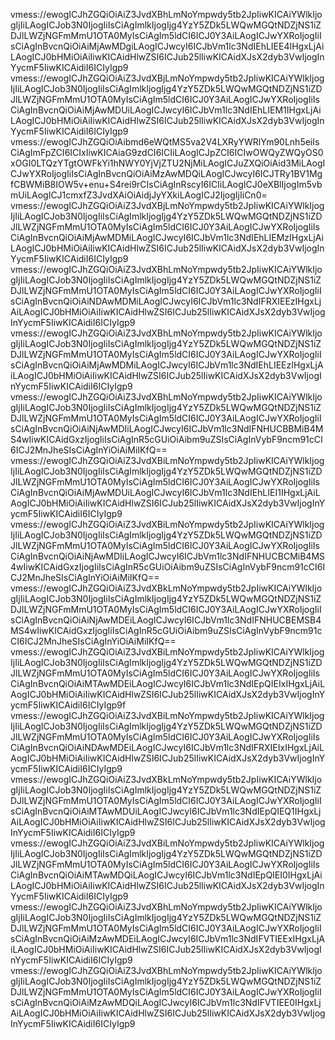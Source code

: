 vmess://ewogICJhZGQiOiAiZ3JvdXBhLmNoYmpwdy5tb2JpIiwKICAiYWlkIjogIjIiLAogICJob3N0IjogIiIsCiAgImlkIjogIjg4YzY5ZDk5LWQwMGQtNDZjNS1iZDJlLWZjNGFmMmU1OTA0MyIsCiAgIm5ldCI6ICJ0Y3AiLAogICJwYXRoIjogIiIsCiAgInBvcnQiOiAiMjAwMDgiLAogICJwcyI6ICJbVm1lc3NdIEhLIEE4IHgxLjAiLAogICJ0bHMiOiAiIiwKICAidHlwZSI6ICJub25lIiwKICAidXJsX2dyb3VwIjogInYycmF5IiwKICAidiI6ICIyIgp9
vmess://ewogICJhZGQiOiAiZ3JvdXBjLmNoYmpwdy5tb2JpIiwKICAiYWlkIjogIjIiLAogICJob3N0IjogIiIsCiAgImlkIjogIjg4YzY5ZDk5LWQwMGQtNDZjNS1iZDJlLWZjNGFmMmU1OTA0MyIsCiAgIm5ldCI6ICJ0Y3AiLAogICJwYXRoIjogIiIsCiAgInBvcnQiOiAiMjAwMDUiLAogICJwcyI6ICJbVm1lc3NdIEhLIEM1IHgxLjAiLAogICJ0bHMiOiAiIiwKICAidHlwZSI6ICJub25lIiwKICAidXJsX2dyb3VwIjogInYycmF5IiwKICAidiI6ICIyIgp9
vmess://ewogICJhZGQiOiAibmd6eWQtMS5va2V4LXRyYWRlYm90Lnh5eiIsCiAgImFpZCI6ICIxIiwKICAiaG9zdCI6ICIiLAogICJpZCI6ICIwOWQyZWQyOS0xOGI0LTQzYTgtOWFkYi1hNWY0YjVjZTU2NjMiLAogICJuZXQiOiAid3MiLAogICJwYXRoIjogIiIsCiAgInBvcnQiOiAiMzAwMDQiLAogICJwcyI6ICJTRy1BV1MgfCBWMiB8IOW5v+enu+S4rei9rCIsCiAgInRscyI6ICIiLAogICJ0eXBlIjogIm5vbmUiLAogICJ1cmxfZ3JvdXAiOiAidjJyYXkiLAogICJ2IjogIjIiCn0=
vmess://ewogICJhZGQiOiAiZ3JvdXBjLmNoYmpwdy5tb2JpIiwKICAiYWlkIjogIjIiLAogICJob3N0IjogIiIsCiAgImlkIjogIjg4YzY5ZDk5LWQwMGQtNDZjNS1iZDJlLWZjNGFmMmU1OTA0MyIsCiAgIm5ldCI6ICJ0Y3AiLAogICJwYXRoIjogIiIsCiAgInBvcnQiOiAiMjAwMDMiLAogICJwcyI6ICJbVm1lc3NdIEhLIEMzIHgxLjAiLAogICJ0bHMiOiAiIiwKICAidHlwZSI6ICJub25lIiwKICAidXJsX2dyb3VwIjogInYycmF5IiwKICAidiI6ICIyIgp9
vmess://ewogICJhZGQiOiAiZ3JvdXBhLmNoYmpwdy5tb2JpIiwKICAiYWlkIjogIjIiLAogICJob3N0IjogIiIsCiAgImlkIjogIjg4YzY5ZDk5LWQwMGQtNDZjNS1iZDJlLWZjNGFmMmU1OTA0MyIsCiAgIm5ldCI6ICJ0Y3AiLAogICJwYXRoIjogIiIsCiAgInBvcnQiOiAiNDAwMDMiLAogICJwcyI6ICJbVm1lc3NdIFRXIEEzIHgxLjAiLAogICJ0bHMiOiAiIiwKICAidHlwZSI6ICJub25lIiwKICAidXJsX2dyb3VwIjogInYycmF5IiwKICAidiI6ICIyIgp9
vmess://ewogICJhZGQiOiAiZ3JvdXBhLmNoYmpwdy5tb2JpIiwKICAiYWlkIjogIjIiLAogICJob3N0IjogIiIsCiAgImlkIjogIjg4YzY5ZDk5LWQwMGQtNDZjNS1iZDJlLWZjNGFmMmU1OTA0MyIsCiAgIm5ldCI6ICJ0Y3AiLAogICJwYXRoIjogIiIsCiAgInBvcnQiOiAiMjAwMDMiLAogICJwcyI6ICJbVm1lc3NdIEhLIEEzIHgxLjAiLAogICJ0bHMiOiAiIiwKICAidHlwZSI6ICJub25lIiwKICAidXJsX2dyb3VwIjogInYycmF5IiwKICAidiI6ICIyIgp9
vmess://ewogICJhZGQiOiAiZ3JvdXBhLmNoYmpwdy5tb2JpIiwKICAiYWlkIjogIjIiLAogICJob3N0IjogIiIsCiAgImlkIjogIjg4YzY5ZDk5LWQwMGQtNDZjNS1iZDJlLWZjNGFmMmU1OTA0MyIsCiAgIm5ldCI6ICJ0Y3AiLAogICJwYXRoIjogIiIsCiAgInBvcnQiOiAiNjAwMDIiLAogICJwcyI6ICJbVm1lc3NdIFNHUCBBMiB4MS4wIiwKICAidGxzIjogIiIsCiAgInR5cGUiOiAibm9uZSIsCiAgInVybF9ncm91cCI6ICJ2MnJheSIsCiAgInYiOiAiMiIKfQ==
vmess://ewogICJhZGQiOiAiZ3JvdXBiLmNoYmpwdy5tb2JpIiwKICAiYWlkIjogIjIiLAogICJob3N0IjogIiIsCiAgImlkIjogIjg4YzY5ZDk5LWQwMGQtNDZjNS1iZDJlLWZjNGFmMmU1OTA0MyIsCiAgIm5ldCI6ICJ0Y3AiLAogICJwYXRoIjogIiIsCiAgInBvcnQiOiAiMjAwMDUiLAogICJwcyI6ICJbVm1lc3NdIEhLIEI1IHgxLjAiLAogICJ0bHMiOiAiIiwKICAidHlwZSI6ICJub25lIiwKICAidXJsX2dyb3VwIjogInYycmF5IiwKICAidiI6ICIyIgp9
vmess://ewogICJhZGQiOiAiZ3JvdXBiLmNoYmpwdy5tb2JpIiwKICAiYWlkIjogIjIiLAogICJob3N0IjogIiIsCiAgImlkIjogIjg4YzY5ZDk5LWQwMGQtNDZjNS1iZDJlLWZjNGFmMmU1OTA0MyIsCiAgIm5ldCI6ICJ0Y3AiLAogICJwYXRoIjogIiIsCiAgInBvcnQiOiAiNjAwMDIiLAogICJwcyI6ICJbVm1lc3NdIFNHUCBCMiB4MS4wIiwKICAidGxzIjogIiIsCiAgInR5cGUiOiAibm9uZSIsCiAgInVybF9ncm91cCI6ICJ2MnJheSIsCiAgInYiOiAiMiIKfQ==
vmess://ewogICJhZGQiOiAiZ3JvdXBkLmNoYmpwdy5tb2JpIiwKICAiYWlkIjogIjIiLAogICJob3N0IjogIiIsCiAgImlkIjogIjg4YzY5ZDk5LWQwMGQtNDZjNS1iZDJlLWZjNGFmMmU1OTA0MyIsCiAgIm5ldCI6ICJ0Y3AiLAogICJwYXRoIjogIiIsCiAgInBvcnQiOiAiNjAwMDEiLAogICJwcyI6ICJbVm1lc3NdIFNHUCBEMSB4MS4wIiwKICAidGxzIjogIiIsCiAgInR5cGUiOiAibm9uZSIsCiAgInVybF9ncm91cCI6ICJ2MnJheSIsCiAgInYiOiAiMiIKfQ==
vmess://ewogICJhZGQiOiAiZ3JvdXBiLmNoYmpwdy5tb2JpIiwKICAiYWlkIjogIjIiLAogICJob3N0IjogIiIsCiAgImlkIjogIjg4YzY5ZDk5LWQwMGQtNDZjNS1iZDJlLWZjNGFmMmU1OTA0MyIsCiAgIm5ldCI6ICJ0Y3AiLAogICJwYXRoIjogIiIsCiAgInBvcnQiOiAiMTAwMDEiLAogICJwcyI6ICJbVm1lc3NdIEpQIEIxIHgxLjAiLAogICJ0bHMiOiAiIiwKICAidHlwZSI6ICJub25lIiwKICAidXJsX2dyb3VwIjogInYycmF5IiwKICAidiI6ICIyIgp9f
vmess://ewogICJhZGQiOiAiZ3JvdXBiLmNoYmpwdy5tb2JpIiwKICAiYWlkIjogIjIiLAogICJob3N0IjogIiIsCiAgImlkIjogIjg4YzY5ZDk5LWQwMGQtNDZjNS1iZDJlLWZjNGFmMmU1OTA0MyIsCiAgIm5ldCI6ICJ0Y3AiLAogICJwYXRoIjogIiIsCiAgInBvcnQiOiAiNDAwMDEiLAogICJwcyI6ICJbVm1lc3NdIFRXIEIxIHgxLjAiLAogICJ0bHMiOiAiIiwKICAidHlwZSI6ICJub25lIiwKICAidXJsX2dyb3VwIjogInYycmF5IiwKICAidiI6ICIyIgp9
vmess://ewogICJhZGQiOiAiZ3JvdXBkLmNoYmpwdy5tb2JpIiwKICAiYWlkIjogIjIiLAogICJob3N0IjogIiIsCiAgImlkIjogIjg4YzY5ZDk5LWQwMGQtNDZjNS1iZDJlLWZjNGFmMmU1OTA0MyIsCiAgIm5ldCI6ICJ0Y3AiLAogICJwYXRoIjogIiIsCiAgInBvcnQiOiAiMTAwMDUiLAogICJwcyI6ICJbVm1lc3NdIEpQIEQ1IHgxLjAiLAogICJ0bHMiOiAiIiwKICAidHlwZSI6ICJub25lIiwKICAidXJsX2dyb3VwIjogInYycmF5IiwKICAidiI6ICIyIgp9
vmess://ewogICJhZGQiOiAiZ3JvdXBiLmNoYmpwdy5tb2JpIiwKICAiYWlkIjogIjIiLAogICJob3N0IjogIiIsCiAgImlkIjogIjg4YzY5ZDk5LWQwMGQtNDZjNS1iZDJlLWZjNGFmMmU1OTA0MyIsCiAgIm5ldCI6ICJ0Y3AiLAogICJwYXRoIjogIiIsCiAgInBvcnQiOiAiMTAwMDQiLAogICJwcyI6ICJbVm1lc3NdIEpQIEI0IHgxLjAiLAogICJ0bHMiOiAiIiwKICAidHlwZSI6ICJub25lIiwKICAidXJsX2dyb3VwIjogInYycmF5IiwKICAidiI6ICIyIgp9
vmess://ewogICJhZGQiOiAiZ3JvdXBhLmNoYmpwdy5tb2JpIiwKICAiYWlkIjogIjIiLAogICJob3N0IjogIiIsCiAgImlkIjogIjg4YzY5ZDk5LWQwMGQtNDZjNS1iZDJlLWZjNGFmMmU1OTA0MyIsCiAgIm5ldCI6ICJ0Y3AiLAogICJwYXRoIjogIiIsCiAgInBvcnQiOiAiMzAwMDEiLAogICJwcyI6ICJbVm1lc3NdIFVTIEExIHgxLjAiLAogICJ0bHMiOiAiIiwKICAidHlwZSI6ICJub25lIiwKICAidXJsX2dyb3VwIjogInYycmF5IiwKICAidiI6ICIyIgp9
vmess://ewogICJhZGQiOiAiZ3JvdXBhLmNoYmpwdy5tb2JpIiwKICAiYWlkIjogIjIiLAogICJob3N0IjogIiIsCiAgImlkIjogIjg4YzY5ZDk5LWQwMGQtNDZjNS1iZDJlLWZjNGFmMmU1OTA0MyIsCiAgIm5ldCI6ICJ0Y3AiLAogICJwYXRoIjogIiIsCiAgInBvcnQiOiAiMzAwMDQiLAogICJwcyI6ICJbVm1lc3NdIFVTIEE0IHgxLjAiLAogICJ0bHMiOiAiIiwKICAidHlwZSI6ICJub25lIiwKICAidXJsX2dyb3VwIjogInYycmF5IiwKICAidiI6ICIyIgp9
